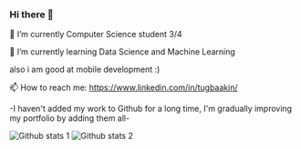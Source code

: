 ### Hi there 👋

<!--
**tubaakin/tubaakin** is a ✨ _special_ ✨ repository because its `README.md` (this file) appears on your GitHub profile.



-->
🔭 I’m currently Computer Science student 3/4

🌱 I’m currently learning Data Science and Machine Learning 

 also i am good at mobile development :)
  
📫 How to reach me: https://www.linkedin.com/in/tugbaakin/

  -I haven't added my work to Github for a long time, I'm gradually improving my portfolio by adding them all-
  
![Github stats 1](https://github-readme-stats.vercel.app/api?username=tubaakin&show_icons=true&theme=gradient) 
![Github stats 2](https://github-readme-stats.vercel.app/api?username=tubaakin&show_icons=true&theme=radical)
